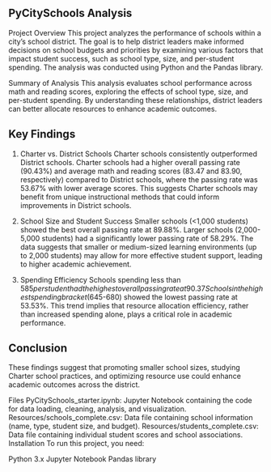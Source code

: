 ## PyCitySchools Analysis

Project Overview
This project analyzes the performance of schools within a city’s school district. The goal is to help district leaders make informed decisions on school budgets and priorities by examining various factors that impact student success, such as school type, size, and per-student spending. The analysis was conducted using Python and the Pandas library.

Summary of Analysis
This analysis evaluates school performance across math and reading scores, exploring the effects of school type, size, and per-student spending. By understanding these relationships, district leaders can better allocate resources to enhance academic outcomes.

## Key Findings
1. Charter vs. District Schools
Charter schools consistently outperformed District schools.
Charter schools had a higher overall passing rate (90.43%) and average math and reading scores (83.47 and 83.90, respectively) compared to District schools, where the passing rate was 53.67% with lower average scores.
This suggests Charter schools may benefit from unique instructional methods that could inform improvements in District schools.

3. School Size and Student Success
Smaller schools (<1,000 students) showed the best overall passing rate at 89.88%.
Larger schools (2,000-5,000 students) had a significantly lower passing rate of 58.29%.
The data suggests that smaller or medium-sized learning environments (up to 2,000 students) may allow for more effective student support, leading to higher academic achievement.

5. Spending Efficiency
Schools spending less than $585 per student had the highest overall passing rate at 90.37%.
Schools in the highest spending bracket ($645-680) showed the lowest passing rate at 53.53%.
This trend implies that resource allocation efficiency, rather than increased spending alone, plays a critical role in academic performance.

## Conclusion
These findings suggest that promoting smaller school sizes, studying Charter school practices, and optimizing resource use could enhance academic outcomes across the district.

Files
PyCitySchools_starter.ipynb: Jupyter Notebook containing the code for data loading, cleaning, analysis, and visualization.
Resources/schools_complete.csv: Data file containing school information (name, type, student size, and budget).
Resources/students_complete.csv: Data file containing individual student scores and school associations.
Installation
To run this project, you need:

Python 3.x
Jupyter Notebook
Pandas library

